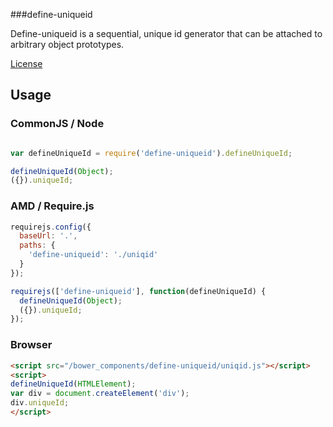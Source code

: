 ###define-uniqueid

Define-uniqueid is a sequential, unique id generator that can be attached to arbitrary object prototypes.

[License](LICENSE)

## Usage

### CommonJS / Node
```javascript

var defineUniqueId = require('define-uniqueid').defineUniqueId;

defineUniqueId(Object);
({}).uniqueId;

```

### AMD / Require.js

```javascript
requirejs.config({
  baseUrl: '.',
  paths: {
    'define-uniqueid': './uniqid'
  }
});

requirejs(['define-uniqueid'], function(defineUniqueId) {
  defineUniqueId(Object);
  ({}).uniqueId;
});

```

### Browser

```html
<script src="/bower_components/define-uniqueid/uniqid.js"></script>
<script>
defineUniqueId(HTMLElement);
var div = document.createElement('div');
div.uniqueId;
</script>
```
